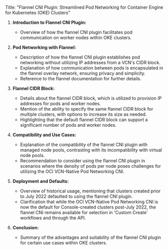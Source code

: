 Title: "Flannel CNI Plugin: Streamlined Pod Networking for Container Engine for Kubernetes (OKE) Clusters"

1. **Introduction to Flannel CNI Plugin:**
   - Overview of how the flannel CNI plugin facilitates pod communication on worker nodes within OKE clusters.

2. **Pod Networking with Flannel:**
   - Description of how the flannel CNI plugin establishes pod networking without utilizing IP addresses from a VCN's CIDR block.
   - Explanation of how communication between pods is encapsulated in the flannel overlay network, ensuring privacy and simplicity.
   - Reference to the flannel documentation for further details.

3. **Flannel CIDR Block:**
   - Details about the flannel CIDR block, which is utilized to provision IP addresses for pods and worker nodes.
   - Mention of the ability to specify the same flannel CIDR block for multiple clusters, with options to increase its size as needed.
   - Highlighting that the default flannel CIDR block can support a significant number of pods and worker nodes.

4. **Compatibility and Use Cases:**
   - Explanation of the compatibility of the flannel CNI plugin with managed node pools, contrasting with its incompatibility with virtual node pools.
   - Recommendation to consider using the flannel CNI plugin in scenarios where the density of pods per node poses challenges for utilizing the OCI VCN-Native Pod Networking CNI.

5. **Deployment and Defaults:**
   - Overview of historical usage, mentioning that clusters created prior to July 2022 defaulted to using the flannel CNI plugin.
   - Clarification that while the OCI VCN-Native Pod Networking CNI is now the default for Console-created clusters post-July 2022, the flannel CNI remains available for selection in 'Custom Create' workflows and through the API.

6. **Conclusion:**
   - Summary of the advantages and suitability of the flannel CNI plugin for certain use cases within OKE clusters.
